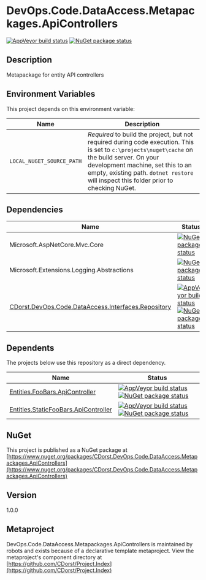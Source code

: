 # DevOps.Code.DataAccess.Metapackages.ApiControllers

[![AppVeyor build status](https://img.shields.io/appveyor/ci/cdorst/devops-code-dataaccess-metapackages-apicontrollers.svg?label=AppVeyor&style=for-the-badge)](https://ci.appveyor.com/project/cdorst/devops-code-dataaccess-metapackages-apicontrollers)
[![NuGet package status](https://img.shields.io/nuget/v/CDorst.DevOps.Code.DataAccess.Metapackages.ApiControllers.svg?label=NuGet&style=for-the-badge)](https://www.nuget.org/packages/CDorst.DevOps.Code.DataAccess.Metapackages.ApiControllers)

## Description

Metapackage for entity API controllers

## Environment Variables

This project depends on this environment variable:

Name | Description
---- | -----------
`LOCAL_NUGET_SOURCE_PATH` | *Required* to build the project, but not required during code execution. This is set to `c:\projects\nuget\cache` on the build server. On your development machine, set this to an empty, existing path. `dotnet restore` will inspect this folder prior to checking NuGet.

## Dependencies

Name | Status
---- | ------
Microsoft.AspNetCore.Mvc.Core | [![NuGet package status](https://img.shields.io/nuget/v/Microsoft.AspNetCore.Mvc.Core.svg?label=NuGet&style=flat-square)](https://www.nuget.org/packages/Microsoft.AspNetCore.Mvc.Core)
Microsoft.Extensions.Logging.Abstractions | [![NuGet package status](https://img.shields.io/nuget/v/Microsoft.Extensions.Logging.Abstractions.svg?label=NuGet&style=flat-square)](https://www.nuget.org/packages/Microsoft.Extensions.Logging.Abstractions)
[CDorst.DevOps.Code.DataAccess.Interfaces.Repository](https://github.com/CDorst/DevOps.Code.DataAccess.Interfaces.Repository) | [![AppVeyor build status](https://img.shields.io/appveyor/ci/cdorst/devops-code-dataaccess-interfaces-repository.svg?label=AppVeyor&style=flat-square)](https://ci.appveyor.com/project/cdorst/devops-code-dataaccess-interfaces-repository) [![NuGet package status](https://img.shields.io/nuget/v/CDorst.DevOps.Code.DataAccess.Interfaces.Repository.svg?label=NuGet&style=flat-square)](https://www.nuget.org/packages/CDorst.DevOps.Code.DataAccess.Interfaces.Repository)

## Dependents

The projects below use this repository as a direct dependency.

Name | Status
---- | ------
[Entities.FooBars.ApiController](https://github.com/CDorst/Entities.FooBars.ApiController) | [![AppVeyor build status](https://img.shields.io/appveyor/ci/cdorst/entities-foobars-apicontroller.svg?label=AppVeyor&style=flat-square)](https://ci.appveyor.com/project/cdorst/entities-foobars-apicontroller) [![NuGet package status](https://img.shields.io/nuget/v/CDorst.Entities.FooBars.ApiController.svg?label=NuGet&style=flat-square)](https://www.nuget.org/packages/CDorst.Entities.FooBars.ApiController)
[Entities.StaticFooBars.ApiController](https://github.com/CDorst/Entities.StaticFooBars.ApiController) | [![AppVeyor build status](https://img.shields.io/appveyor/ci/cdorst/entities-staticfoobars-apicontroller.svg?label=AppVeyor&style=flat-square)](https://ci.appveyor.com/project/cdorst/entities-staticfoobars-apicontroller) [![NuGet package status](https://img.shields.io/nuget/v/CDorst.Entities.StaticFooBars.ApiController.svg?label=NuGet&style=flat-square)](https://www.nuget.org/packages/CDorst.Entities.StaticFooBars.ApiController)

## NuGet


This project is published as a NuGet package at [https://www.nuget.org/packages/CDorst.DevOps.Code.DataAccess.Metapackages.ApiControllers](https://www.nuget.org/packages/CDorst.DevOps.Code.DataAccess.Metapackages.ApiControllers)

## Version

1.0.0

## Metaproject

DevOps.Code.DataAccess.Metapackages.ApiControllers is maintained by robots and exists because of a declarative template metaproject. View the metaproject's component directory at [https://github.com/CDorst/Project.Index](https://github.com/CDorst/Project.Index)

